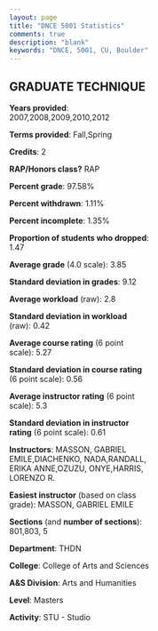 ```yaml
---
layout: page
title: "DNCE 5001 Statistics"
comments: true
description: "blank"
keywords: "DNCE, 5001, CU, Boulder"
--- 
```

<head>
<script src="https://ajax.googleapis.com/ajax/libs/jquery/2.1.3/jquery.min.js"></script>
<script src="https://dl.dropboxusercontent.com/s/pc42nxpaw1ea4o9/highcharts.js?dl=0"></script>
<!-- <script src="../assets/js/highcharts.js"></script> -->
<style type="text/css">@font-face {
	font-family: "Bebas Neue";
	src: url(https://www.filehosting.org/file/details/544349/BebasNeue%20Regular.otf) format("opentype");
	}
	h1.Bebas { 
		font-family: "Bebas Neue", Verdana, Tahoma;
	}
</style>
</head>
<body>
	<div id="container" style="float: right; width: 45%; height: 88%; margin-left: 2.5%; margin-right: 2.5%;"></div>
	<script language="JavaScript">
		$(document).ready(function() {
		var chart = {type: 'column'};
		var title = {text: 'Grade Distribution'};
		var xAxis = {categories: ['A','B','C','D','F'],crosshair: true};
		var yAxis = {min: 0,title: {text: 'Percentage'}};
		var tooltip = {headerFormat: '<center><b><span style="font-size:20px">{point.key}</span></b></center>',
		               pointFormat: '<td style="padding:0"><b>{point.y:.1f}%</b></td>',
		               footerFormat: '</table>',shared: true,useHTML: true};
		var plotOptions = {column: {pointPadding: 0.0,borderWidth: 0}};  
		var credits = {enabled: false};var series= [{name: 'Percent',data: [92.31,4.62,3.08,0.0,0.0,]}];
		var json = {};
		json.chart = chart;
		json.title = title;
		json.tooltip = tooltip;
		json.xAxis = xAxis;
		json.yAxis = yAxis;  
		json.series = series;
		json.plotOptions = plotOptions;  
		json.credits = credits;
		$('#container').highcharts(json);
	});
	</script>
</body>
			   
## GRADUATE TECHNIQUE

**Years provided**: 2007,2008,2009,2010,2012

**Terms provided**: Fall,Spring

**Credits**: 2

**RAP/Honors class?** RAP

**Percent grade**: 97.58%

**Percent withdrawn**: 1.11%

**Percent incomplete**: 1.35%

**Proportion of students who dropped**: 1.47

**Average grade** (4.0 scale): 3.85

**Standard deviation in grades**: 9.12

**Average workload** (raw): 2.8

**Standard deviation in workload** (raw): 0.42

**Average course rating** (6 point scale): 5.27

**Standard deviation in course rating** (6 point scale): 0.56

**Average instructor rating** (6 point scale): 5.3

**Standard deviation in instructor rating** (6 point scale): 0.61

**Instructors**: MASSON, GABRIEL EMILE,DIACHENKO, NADA,RANDALL, ERIKA ANNE,OZUZU, ONYE,HARRIS, LORENZO R.

**Easiest instructor** (based on class grade): MASSON, GABRIEL EMILE

**Sections** (and **number of sections**): 801,803, 5

**Department**: THDN

**College**: College of Arts and Sciences

**A&S Division**: Arts and Humanities

**Level**: Masters

**Activity**: STU - Studio